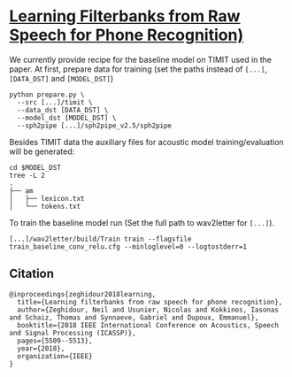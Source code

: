# [Learning Filterbanks from Raw Speech for Phone Recognition)](https://arxiv.org/pdf/1711.01161.pdf)


We currently provide recipe for the baseline model on TIMIT used in the paper.
At first, prepare data for training (set the paths instead of `[...]`, `[DATA_DST]` and `[MODEL_DST]`)
```
python prepare.py \
  --src [...]/timit \
  --data_dst [DATA_DST] \
  --model_dst [MODEL_DST] \
  --sph2pipe [...]/sph2pipe_v2.5/sph2pipe
```

Besides TIMIT data the auxiliary files for acoustic model training/evaluation will be generated:
```
cd $MODEL_DST
tree -L 2
.
├── am
│   ├── lexicon.txt
│   └── tokens.txt
```

To train the baseline model run (Set the full path to wav2letter for `[...]`).
```
[...]/wav2letter/build/Train train --flagsfile train_baseline_conv_relu.cfg --minloglevel=0 --logtostderr=1

```

## Citation
```
@inproceedings{zeghidour2018learning,
  title={Learning filterbanks from raw speech for phone recognition},
  author={Zeghidour, Neil and Usunier, Nicolas and Kokkinos, Iasonas and Schaiz, Thomas and Synnaeve, Gabriel and Dupoux, Emmanuel},
  booktitle={2018 IEEE International Conference on Acoustics, Speech and Signal Processing (ICASSP)},
  pages={5509--5513},
  year={2018},
  organization={IEEE}
}
```
